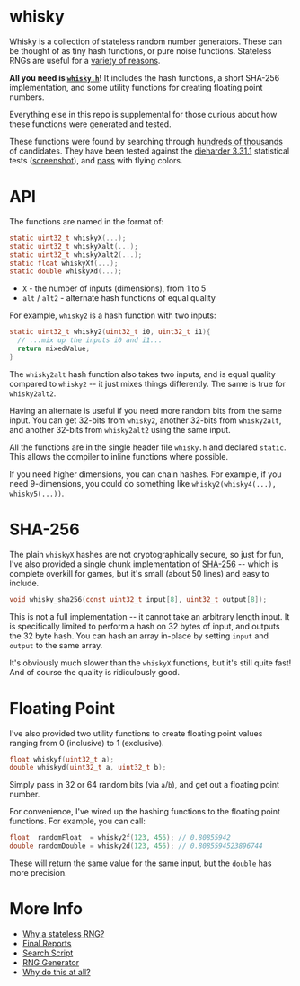 whisky
======

Whisky is a collection of stateless random number generators.  These can be thought of as tiny hash
functions, or pure noise functions.  Stateless RNGs are useful for a
[variety of reasons](https://github.com/velipso/whisky/blob/main/docs/why.md).

**All you need is [`whisky.h`](https://github.com/velipso/whisky/blob/main/whisky.h)!**  It includes
the hash functions, a short SHA-256 implementation, and some utility functions for creating floating
point numbers.

Everything else in this repo is supplemental for those curious about how these functions were
generated and tested.

These functions were found by searching through
[hundreds of thousands](https://github.com/velipso/whisky/blob/main/docs/search.md) of
candidates.  They have been tested against the
[dieharder 3.31.1](http://webhome.phy.duke.edu/~rgb/General/dieharder.php)
statistical tests
([screenshot](https://raw.githubusercontent.com/velipso/whisky/main/screenshot.png)), and
[pass](https://github.com/velipso/whisky/blob/main/docs/reports.md) with flying colors.

API
===

The functions are named in the format of:

```c
static uint32_t whiskyX(...);
static uint32_t whiskyXalt(...);
static uint32_t whiskyXalt2(...);
static float whiskyXf(...);
static double whiskyXd(...);
```

* `X` - the number of inputs (dimensions), from 1 to 5
* `alt` / `alt2` - alternate hash functions of equal quality

For example, `whisky2` is a hash function with two inputs:

```c
static uint32_t whisky2(uint32_t i0, uint32_t i1){
  // ...mix up the inputs i0 and i1...
  return mixedValue;
}
```

The `whisky2alt` hash function also takes two inputs, and is equal quality compared to `whisky2`
-- it just mixes things differently.  The same is true for `whisky2alt2`.

Having an alternate is useful if you need more random bits from the same input.  You can get 32-bits
from `whisky2`, another 32-bits from `whisky2alt`, and another 32-bits from `whisky2alt2` using the
same input.

All the functions are in the single header file `whisky.h` and declared `static`.  This allows the
compiler to inline functions where possible.

If you need higher dimensions, you can chain hashes.  For example, if you need 9-dimensions, you
could do something like `whisky2(whisky4(...), whisky5(...))`.

SHA-256
=======

The plain `whiskyX` hashes are not cryptographically secure, so just for fun, I've also provided a
single chunk implementation of [SHA-256](https://en.wikipedia.org/wiki/SHA-2) -- which is complete
overkill for games, but it's small (about 50 lines) and easy to include.

```c
void whisky_sha256(const uint32_t input[8], uint32_t output[8]);
```

This is not a full implementation -- it cannot take an arbitrary length input.  It is specifically
limited to perform a hash on 32 bytes of input, and outputs the 32 byte hash.  You can hash an
array in-place by setting `input` and `output` to the same array.

It's obviously much slower than the `whiskyX` functions, but it's still quite fast!  And of course
the quality is ridiculously good.

Floating Point
==============

I've also provided two utility functions to create floating point values ranging from 0 (inclusive)
to 1 (exclusive).

```c
float whiskyf(uint32_t a);
double whiskyd(uint32_t a, uint32_t b);
```

Simply pass in 32 or 64 random bits (via `a`/`b`), and get out a floating point number.

For convenience, I've wired up the hashing functions to the floating point functions.  For example,
you can call:

```c
float  randomFloat  = whisky2f(123, 456); // 0.80855942
double randomDouble = whisky2d(123, 456); // 0.8085594523896744
```

These will return the same value for the same input, but the `double` has more precision.

More Info
=========

* [Why a stateless RNG?](https://github.com/velipso/whisky/blob/main/docs/why.md)
* [Final Reports](https://github.com/velipso/whisky/blob/main/docs/reports.md)
* [Search Script](https://github.com/velipso/whisky/blob/main/docs/search.md)
* [RNG Generator](https://github.com/velipso/whisky/blob/main/docs/generator.md)
* [Why do this at all?](https://github.com/velipso/whisky/blob/main/docs/fun.md)
